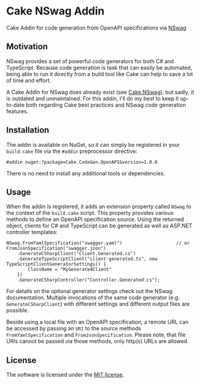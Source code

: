 # Cake NSwag Addin
Cake Addin for code generation from OpenAPI specifications via [NSwag](https://github.com/RicoSuter/NSwag)

## Motivation
NSwag provides a set of powerful code generators for both C# and TypeScript. Because code generation is task that can easily be automated, being able to run it directly from a build tool like Cake can help to save a lot of time and effort.

A Cake Addin for NSwag does already exist (see [Cake.NSwag](https://github.com/agc93/Cake.NSwag)), but sadly, it is outdated and unmaintained. For this addin, I'll do my best to keep it up-to-date both regarding Cake best practices and NSwag code generation features.

## Installation
The addin is available on NuGet, so it can simply be registered in your `build.cake` file via the `#addin` preprocessor directive:

    #addin nuget:?package=Cake.CodeGen.OpenAPI&version=1.0.0

There is no need to install any additional tools or dependencies.

## Usage
When the addin is registered, it adds an extension property called `NSwag` to the context of the `build.cake` script. This property provides various methods to define an OpenAPI specification source. Using the returned object, clients for C# and TypeScript can be generated as well as ASP.NET controller templates:

    NSwag.FromYamlSpecification("swagger.yaml")                    // or FromJsonSpecification("swagger.json")
        .GenerateCSharpClient("Client.Generated.cs")
        .GenerateTypeScriptClient("client-generated.ts", new TypeScriptClientGeneratorSettings() {
            ClassName = "MyGeneratedClient"
        })
        .GenerateCSharpController("Controller.Generated.cs");

For details on the optional generator settings check out the NSwag documentation. Multiple invocations of the same code generator (e.g. `GenerateCSharpClient`) with different settings and different output files are possible.

Beside using a local file with an OpenAPI specification, a remote URL can be accessed by passing an `URI` to the source methods `FromYamlSpecification` and `FromJsonSpecification`. Please note, that file URIs cannot be passed via those methods, only http(s) URLs are allowed.

## License
The software is licensed under the [MIT license](https://github.com/lukoerfer/cake-codegen-nswag/blob/master/LICENSE).
